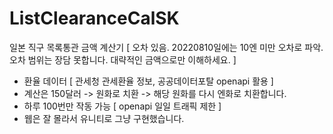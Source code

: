 # ListClearanceCalSK
일본 직구 목록통관 금액 계산기 [ 오차 있음. 20220810일에는 10엔 미만 오차로 파악. 오차 범위는 장담 못합니다. 대략적인 금액으로만 이해하세요. ]
- 환율 데이터 [ 관세청 관세환율 정보, 공공데이터포탈 openapi 활용 ]
- 계산은 150달러 -> 원화로 치환 -> 해당 원화를 다시 엔화로 치환합니다.
- 하루 100번만 작동 가능 [ openapi 일일 트래픽 제한 ]
- 웹은 잘 몰라서 유니티로 그냥 구현했습니다.
